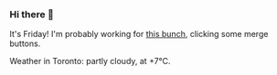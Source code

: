 ### Hi there :wave:

It's Friday! I'm probably working for [this bunch](https://github.com/kohofinancial), clicking some merge buttons.

Weather in Toronto: partly cloudy, at +7°C.
